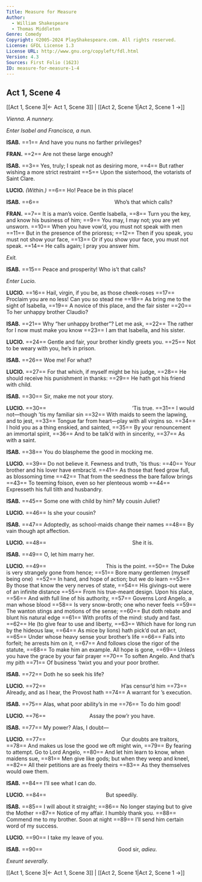 ```yaml
---
Title: Measure for Measure
Author: 
  - William Shakespeare
  - Thomas Middleton
Genre: Comedy
Copyright: ©2005-2024 PlayShakespeare.com. All rights reserved.
License: GFDL License 1.3
License URL: http://www.gnu.org/copyleft/fdl.html
Version: 4.3
Sources: First Folio (1623)
ID: measure-for-measure-1-4
---
```


## Act 1, Scene 4
[[Act 1, Scene 3|← Act 1, Scene 3]] | [[Act 2, Scene 1|Act 2, Scene 1 →]]

*Vienna. A nunnery.*

*Enter Isabel and Francisca, a nun.*

**ISAB.**
==1== And have you nuns no farther privileges?

**FRAN.**
==2== Are not these large enough?

**ISAB.**
==3== Yes, truly; I speak not as desiring more,
==4== But rather wishing a more strict restraint
==5== Upon the sisterhood, the votarists of Saint Clare.

**LUCIO.**
*(Within.)*
==6== Ho! Peace be in this place!

**ISAB.**
==6==               Who’s that which calls?

**FRAN.**
==7== It is a man’s voice. Gentle Isabella,
==8== Turn you the key, and know his business of him;
==9== You may, I may not; you are yet unsworn.
==10== When you have vow’d, you must not speak with men
==11== But in the presence of the prioress;
==12== Then if you speak, you must not show your face,
==13== Or if you show your face, you must not speak.
==14== He calls again; I pray you answer him.

*Exit.*

**ISAB.**
==15== Peace and prosperity! Who is’t that calls?

*Enter Lucio.*

**LUCIO.**
==16== Hail, virgin, if you be, as those cheek-roses
==17== Proclaim you are no less! Can you so stead me
==18== As bring me to the sight of Isabella,
==19== A novice of this place, and the fair sister
==20== To her unhappy brother Claudio?

**ISAB.**
==21== Why “her unhappy brother”? Let me ask,
==22== The rather for I now must make you know
==23== I am that Isabella, and his sister.

**LUCIO.**
==24== Gentle and fair, your brother kindly greets you.
==25== Not to be weary with you, he’s in prison.

**ISAB.**
==26== Woe me! For what?

**LUCIO.**
==27== For that which, if myself might be his judge,
==28== He should receive his punishment in thanks:
==29== He hath got his friend with child.

**ISAB.**
==30== Sir, make me not your story.

**LUCIO.**
==30==                 ’Tis true.
==31== I would not—though ’tis my familiar sin
==32== With maids to seem the lapwing, and to jest,
==33== Tongue far from heart—play with all virgins so.
==34== I hold you as a thing enskied, and sainted,
==35== By your renouncement an immortal spirit,
==36== And to be talk’d with in sincerity,
==37== As with a saint.

**ISAB.**
==38== You do blaspheme the good in mocking me.

**LUCIO.**
==39== Do not believe it. Fewness and truth, ’tis thus:
==40== Your brother and his lover have embrac’d.
==41== As those that feed grow full, as blossoming time
==42== That from the seedness the bare fallow brings
==43== To teeming foison, even so her plenteous womb
==44== Expresseth his full tilth and husbandry.

**ISAB.**
==45== Some one with child by him? My cousin Juliet?

**LUCIO.**
==46== Is she your cousin?

**ISAB.**
==47== Adoptedly, as school-maids change their names
==48== By vain though apt affection.

**LUCIO.**
==48==                 She it is.

**ISAB.**
==49== O, let him marry her.

**LUCIO.**
==49==            This is the point.
==50== The Duke is very strangely gone from hence;
==51== Bore many gentlemen (myself being one) 
==52== In hand, and hope of action; but we do learn
==53== By those that know the very nerves of state,
==54== His givings-out were of an infinite distance
==55== From his true-meant design. Upon his place,
==56== And with full line of his authority,
==57== Governs Lord Angelo, a man whose blood
==58== Is very snow-broth; one who never feels
==59== The wanton stings and motions of the sense;
==60== But doth rebate and blunt his natural edge
==61== With profits of the mind: study and fast.
==62== He (to give fear to use and liberty,
==63== Which have for long run by the hideous law,
==64== As mice by lions) hath pick’d out an act,
==65== Under whose heavy sense your brother’s life
==66== Falls into forfeit; he arrests him on it,
==67== And follows close the rigor of the statute,
==68== To make him an example. All hope is gone,
==69== Unless you have the grace by your fair prayer
==70== To soften Angelo. And that’s my pith
==71== Of business ’twixt you and your poor brother.

**ISAB.**
==72== Doth he so seek his life?

**LUCIO.**
==72==               H’as censur’d him
==73== Already, and as I hear, the Provost hath
==74== A warrant for ’s execution.

**ISAB.**
==75== Alas, what poor ability’s in me
==76== To do him good!

**LUCIO.**
==76==         Assay the pow’r you have.

**ISAB.**
==77== My power? Alas, I doubt⁠—

**LUCIO.**
==77==               Our doubts are traitors,
==78== And makes us lose the good we oft might win,
==79== By fearing to attempt. Go to Lord Angelo,
==80== And let him learn to know, when maidens sue,
==81== Men give like gods; but when they weep and kneel,
==82== All their petitions are as freely theirs
==83== As they themselves would owe them.

**ISAB.**
==84== I’ll see what I can do.

**LUCIO.**
==84==            But speedily.

**ISAB.**
==85== I will about it straight;
==86== No longer staying but to give the Mother
==87== Notice of my affair. I humbly thank you.
==88== Commend me to my brother. Soon at night
==89== I’ll send him certain word of my success.

**LUCIO.**
==90== I take my leave of you.

**ISAB.**
==90==               Good sir, *adieu*.

*Exeunt severally.*

[[Act 1, Scene 3|← Act 1, Scene 3]] | [[Act 2, Scene 1|Act 2, Scene 1 →]]